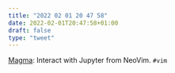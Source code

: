 ```yaml
---
title: "2022 02 01 20 47 58"
date: 2022-02-01T20:47:58+01:00
draft: false
type: "tweet"
---
```

[Magma](https://github.com/dccsillag/magma-nvim): Interact with Jupyter from NeoVim.  `#vim`
